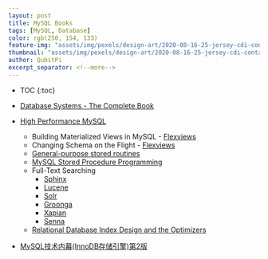 ```yaml
---
layout: post
title: MySQL Books
tags: [MySQL, Database]
color: rgb(250, 154, 133)
feature-img: "assets/img/pexels/design-art/2020-08-16-25-jersey-cdi-container-agnostic-support/cover.png"
thumbnail: "assets/img/pexels/design-art/2020-08-16-25-jersey-cdi-container-agnostic-support/cover.png"
author: QubitPi
excerpt_separator: <!--more-->
---
```


<!--more-->

* TOC
{:toc}

* [Database Systems - The Complete Book](../pdfs/database-systems-the-complete-book.pdf)
* [High Performance MySQL](../pdfs/high-performance-mysql.pdf)
    - Building Materialized Views in MySQL - [Flexviews](https://github.com/greenlion/swanhart-tools)
    - Changing Schema on the Flight - [Flexviews](https://github.com/greenlion/swanhart-tools)
    - [General-purpose stored routines](http://mysql-sr-lib.sourceforge.net/)
    - [MySQL Stored Procedure Programming](../pdfs/MySQL%20Stored%20Procedure%20Programming.pdf)
    - Full-Text Searching
        - [Sphinx](http://sphinxsearch.com/)
        - [Lucene](https://lucene.apache.org/)
        - [Solr](https://lucene.apache.org/solr/)
        - [Groonga](https://groonga.org/)
        - [Xapian](https://xapian.org/)
        - [Senna](https://www.openhub.net/p/senna)
    - [Relational Database Index Design and the Optimizers](../pdfs/Relational-Database-Index-Design-and-the-Optimizers.pdf)
* [MySQL技术内幕(InnoDB存储引擎)第2版](../pdfs/MySQL技术内幕(InnoDB存储引擎)第2版.pdf)
